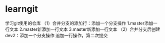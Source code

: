 # learngit
学习git使用的仓库
（1）合并分支的添加行：添加一个分支操作
1.master添加一行文本
2.master新添加一行文本
3.master新添加一行文本
（2）合并分支后创建dev2：添加一个分支操作
追加一行操作，第二次提交


